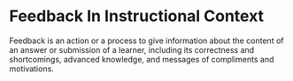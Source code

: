 # Feedback In Instructional Context

Feedback is an action or a process to give information about the content of an answer or submission of a learner, including its correctness and shortcomings, advanced knowledge, and messages of compliments and motivations.

